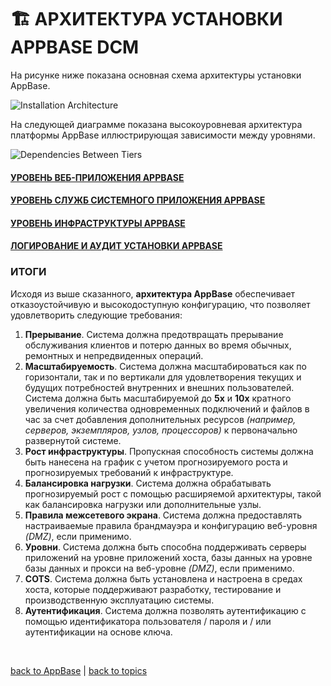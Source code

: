 # 🏗️ АРХИТЕКТУРА УСТАНОВКИ APPBASE DCM

На рисунке ниже показана основная схема архитектуры установки AppBase.

![Installation Architecture](https://github.com/CrappyCodeMaker/ECCENTEX-KNOWLEGE/blob/main/Content/1%20Start%20work/1.2%20AppBase/1.2.3%20Architecture/IMG/InstallationArchitecture.png?raw=true)

На следующей диаграмме показана высокоуровневая архитектура платформы AppBase иллюстрирующая зависимости между уровнями.

![Dependencies Between Tiers](https://github.com/CrappyCodeMaker/ECCENTEX-KNOWLEGE/blob/main/Content/1%20Start%20work/1.2%20AppBase/1.2.3%20Architecture/IMG/DependenciesBetweenTiers.png?raw=true)

#### [УРОВЕНЬ ВЕБ-ПРИЛОЖЕНИЯ APPBASE](https://github.com/CrappyCodeMaker/ECCENTEX-KNOWLEGE/blob/main/Content/1%20Start%20work/1.2%20AppBase/1.2.3%20Architecture/Tiers/2.3.1%20WEB%20Application.md)
#### [УРОВЕНЬ СЛУЖБ СИСТЕМНОГО ПРИЛОЖЕНИЯ APPBASE](https://github.com/CrappyCodeMaker/ECCENTEX-KNOWLEGE/blob/main/Content/1%20Start%20work/1.2%20AppBase/1.2.3%20Architecture/Tiers/2.3.2%20System%20Applications%20Services.md)
#### [УРОВЕНЬ ИНФРАСТРУКТУРЫ APPBASE](https://github.com/CrappyCodeMaker/ECCENTEX-KNOWLEGE/blob/main/Content/1%20Start%20work/1.2%20AppBase/1.2.3%20Architecture/Tiers/2.3.3%20Infrastructure.md)
#### [ЛОГИРОВАНИЕ И АУДИТ УСТАНОВКИ APPBASE](https://github.com/CrappyCodeMaker/ECCENTEX-KNOWLEGE/blob/main/Content/1%20Start%20work/1.2%20AppBase/1.2.3%20Architecture/Tiers/2.3.4%20Installation%20Logging.md)

### ИТОГИ
Исходя из выше сказанного, **архитектура AppBase** обеспечивает отказоустойчивую и высокодоступную конфигурацию, что позволяет удовлетворить следующие требования:
1. **Прерывание**. Система должна предотвращать прерывание обслуживания клиентов и потерю данных во время обычных, ремонтных и непредвиденных операций.
2. **Масштабируемость**. Система должна масштабироваться как по горизонтали, так и по вертикали для удовлетворения текущих и будущих потребностей внутренних и внешних пользователей. Система должна быть масштабируемой до **5x** и **10x** кратного увеличения количества одновременных подключений и файлов в час за счет добавления дополнительных ресурсов _(например, серверов, экземпляров, узлов, процессоров)_ к первоначально развернутой системе.
3. **Рост инфраструктуры**. Пропускная способность системы должна быть нанесена на график с учетом прогнозируемого роста и прогнозируемых требований к инфраструктуре.
4. **Балансировка нагрузки**. Система должна обрабатывать прогнозируемый рост с помощью расширяемой архитектуры, такой как балансировка нагрузки или дополнительные узлы.
5. **Правила межсетевого экрана**. Система должна предоставлять настраиваемые правила брандмауэра и конфигурацию веб-уровня _(DMZ)_, если применимо.
6. **Уровни**. Система должна быть способна поддерживать серверы приложений на уровне приложений хоста, базы данных на уровне базы данных и прокси на веб-уровне _(DMZ)_, если применимо.
7. **COTS**. Система должна быть установлена ​​и настроена в средах хоста, которые поддерживают разработку, тестирование и производственную эксплуатацию системы.
8. **Аутентификация**. Система должна позволять аутентификацию с помощью идентификатора пользователя / пароля и / или аутентификации на основе ключа.


<br/>

[back to AppBase](https://github.com/CrappyCodeMaker/ECCENTEX-KNOWLEGE/blob/main/Content/1%20Start%20work/1.2%20AppBase/AppBase.md#-%D0%B8%D0%BD%D1%84%D1%80%D0%B0%D1%81%D1%82%D1%80%D1%83%D0%BA%D1%82%D1%83%D1%80%D0%B0-%D0%B8-%D0%B0%D1%80%D1%85%D0%B8%D1%82%D0%B5%D0%BA%D1%82%D1%83%D1%80%D0%B0-%D1%83%D1%81%D1%82%D0%B0%D0%BD%D0%BE%D0%B2%D0%BA%D0%B8-appbase-dcm) | [back to topics](https://github.com/CrappyCodeMaker/ECCENTEX-KNOWLEGE/blob/main/Content/0%20Topics/Topics.md#-topics)